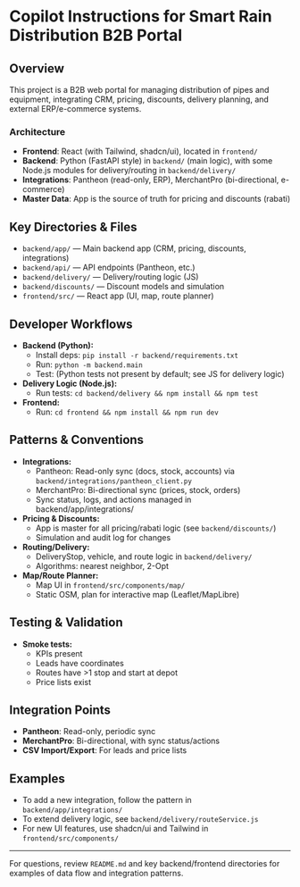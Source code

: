 # Copilot Instructions for Smart Rain Distribution B2B Portal

## Overview
This project is a B2B web portal for managing distribution of pipes and equipment, integrating CRM, pricing, discounts, delivery planning, and external ERP/e-commerce systems.

### Architecture
- **Frontend**: React (with Tailwind, shadcn/ui), located in `frontend/`
- **Backend**: Python (FastAPI style) in `backend/` (main logic), with some Node.js modules for delivery/routing in `backend/delivery/`
- **Integrations**: Pantheon (read-only, ERP), MerchantPro (bi-directional, e-commerce)
- **Master Data**: App is the source of truth for pricing and discounts (rabati)

## Key Directories & Files
- `backend/app/` — Main backend app (CRM, pricing, discounts, integrations)
- `backend/api/` — API endpoints (Pantheon, etc.)
- `backend/delivery/` — Delivery/routing logic (JS)
- `backend/discounts/` — Discount models and simulation
- `frontend/src/` — React app (UI, map, route planner)

## Developer Workflows
- **Backend (Python):**
  - Install deps: `pip install -r backend/requirements.txt`
  - Run: `python -m backend.main`
  - Test: (Python tests not present by default; see JS for delivery logic)
- **Delivery Logic (Node.js):**
  - Run tests: `cd backend/delivery && npm install && npm test`
- **Frontend:**
  - Run: `cd frontend && npm install && npm run dev`

## Patterns & Conventions
- **Integrations:**
  - Pantheon: Read-only sync (docs, stock, accounts) via `backend/integrations/pantheon_client.py`
  - MerchantPro: Bi-directional sync (prices, stock, orders)
  - Sync status, logs, and actions managed in backend/app/integrations/
- **Pricing & Discounts:**
  - App is master for all pricing/rabati logic (see `backend/discounts/`)
  - Simulation and audit log for changes
- **Routing/Delivery:**
  - DeliveryStop, vehicle, and route logic in `backend/delivery/`
  - Algorithms: nearest neighbor, 2-Opt
- **Map/Route Planner:**
  - Map UI in `frontend/src/components/map/`
  - Static OSM, plan for interactive map (Leaflet/MapLibre)

## Testing & Validation
- **Smoke tests:**
  - KPIs present
  - Leads have coordinates
  - Routes have >1 stop and start at depot
  - Price lists exist

## Integration Points
- **Pantheon**: Read-only, periodic sync
- **MerchantPro**: Bi-directional, with sync status/actions
- **CSV Import/Export**: For leads and price lists

## Examples
- To add a new integration, follow the pattern in `backend/app/integrations/`
- To extend delivery logic, see `backend/delivery/routeService.js`
- For new UI features, use shadcn/ui and Tailwind in `frontend/src/components/`

---
For questions, review `README.md` and key backend/frontend directories for examples of data flow and integration patterns.
